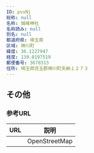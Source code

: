 ```yaml
---
ID: pvxNj
総称: null
名称: 城峰神社
名称読み: null
別名: null
都道府県: 埼玉県
区域: 神川町
緯度: 36.1227947
経度: 139.0197519
郵便番号: 3670313
住所: 埼玉県児玉郡神川町矢納１２７３
---
```


## その他

### 参考URL

| URL | 説明          |
| --- | ------------- |
|     | OpenStreetMap |
